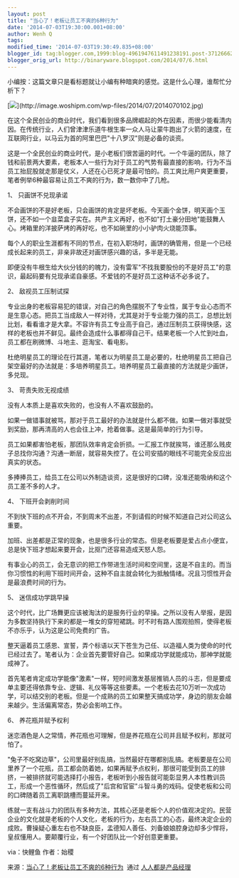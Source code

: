 ```yaml
---
layout: post
title: "当心了！老板让员工不爽的6种行为"
date: '2014-07-03T19:30:00.001+08:00'
author: Wenh Q
tags:
modified_time: '2014-07-03T19:30:49.835+08:00'
blogger_id: tag:blogger.com,1999:blog-4961947611491238191.post-371266627041216898
blogger_orig_url: http://binaryware.blogspot.com/2014/07/6.html
---
```


小编按：这篇文章只是看标题就让小编有种暗爽的感觉。这是什么心理，谁帮忙分析下？



[![](https://images-blogger-opensocial.googleusercontent.com/gadgets/proxy?url=http%3A%2F%2Fimage.woshipm.com%2Fwp-files%2F2014%2F07%2F2014070102.jpg&container=blogger&gadget=a&rewriteMime=image%2F*)](http://image.woshipm.com/wp-files/2014/07/2014070102.jpg)



在这个全民创业的商业时代，我们看到很多品牌崛起的外在因素，而很少能看清内因。在传统行业，人们曾津津乐道牛根生率一众人马让蒙牛跑出了火箭的速度，在互联网行业，以马云为首的阿里巴巴"十八罗汉"则是必备的谈资。



这是一个全民创业的商业时代，是小老板们很苦逼的时代。一个牛逼的团队，除了钱和前景两大要素，老板本人一些行为对于员工的气势有最直接的影响，行为不当员工抬屁股就走那是仗义，人还在心已死才是最可怕的。员工爽比用户爽更重要，笔者例举6种最容易让员工不爽的行为，数一数你中了几枪。

1、 只画饼不兑现承诺



不会画饼的不是好老板，只会画饼的肯定是坏老板。今天画个金饼，明天画个玉饼，还不如一个韭菜盒子实在。共产主义再好，也不如"打土豪分田地"能鼓舞人心。烤箱里的洋披萨烤的再好吃，也不如碗里的小小驴肉火烧能顶事。



每个人的职业生涯都有不同的节点，在初入职场时，画饼的确管用，但是一个已经成长起来的员工，非亲非故还对画饼感兴趣的话，多半是无能。



即便没有牛根生给大伙分钱的的魄力，没有雷军"不找我要股份的不是好员工"的意识，最起码要有兑现承诺自豪感。不爱钱的不是好员工这种话不必多说了。

2、 敌视员工压制试探



专业出身的老板容易犯的错误，对自己的角色摆脱不了专业性，属于专业心态而不是生意心态。把员工当成敌人一样对待，尤其是对于专业能力强的员工，总想比划比划，看看谁才是大拿。不容许有员工专业高于自己，通过压制员工获得快感，这样的老板也并不鲜见。最终会造成什么事都得自己干。结果老板一个人忙到吐血，员工都在刷微博、斗地主、逛淘宝、看电影。



杜绝明星员工的理论在行其道，笔者以为明星员工是必要的，杜绝明星员工把自己架空最好的办法就是：多培养明星员工。培养明星员工最直接的方法就是少画饼，多兑现。

3、 苛责失败无视成绩



没有人本质上是喜欢失败的，也没有人不喜欢鼓励的。



如果一做错事就被骂，那对于员工最好的办法就是什么都不做。如果一做对事就受到奖励，那再清高的人也会往上冲，抢着做事。这是最简单的行为引导。



员工如果都害怕老板，那团队效率肯定会折损。一汇报工作就挨骂，谁还那么贱皮子总找你沟通？沟通一断层，就容易失控了。在公司安插的眼线不可能完全反应出真实的状态。



多捧捧员工，给员工在公司以外制造谈资，这是很好的口碑，没准还能吸纳和这个员工差不多的人才。

4、 下班开会剥削时间



不到快下班的点不开会，不到周末不出差，不到请假的时候不知道自己对公司这么重要。



加班、出差都是正常的现象，也是很多行业的常态。但是老板要是爱占点小便宜，总是快下班才想起来要开会，比抠门还容易造成天怒人怨。



有事业心的员工，会无意识的把工作带进生活时间和空间里，这是不自主的。而当你习惯性的利用下班时间开会，这种不自主就会转化为抵触情绪。况且习惯性开会是最浪费时间的行为。

5、 迷信成功学跳早操



这个时代，比广场舞更应该被淘汰的是服务行业的早操。之所以没有人举报，是因为多数坚持执行下来的都是一堆女的穿短裙跳。时不时有路人围观拍照，使得老板不亦乐乎，认为这是公司免费的广告。



整天逼着员工感恩、宣誓，弄个标语以天下苍生为己任、以造福人类为使命的时代已经过去了。笔者认为：企业首先要管好自己。如果成功学就能成功，那神学就能成神了。



首先笔者肯定成功学能像"激素"一样，短时间激发基层推销人员的斗志，但是要成单主要还得依靠专业、逻辑、礼仪等等这些要素。一个老板去花10万听一次成功学，可以结交别的老板。但是一个成熟的员工如果整天搞成功学，身边的朋友会越来越少。生活偏离常态，势必会影响工作。

6、 养花瓶并赋予权利



迷恋酒色是人之常情，养花瓶也可理解，但是养花瓶在公司并且赋予权利，那就可怕了。



"兔子不吃窝边草"，公司里最好别乱搞，当然最好在哪都别乱搞。老板要是在公司里养了一个花瓶，员工都会防着她，如果再赋予点权利，那很可能受到员工的排挤，一被排挤就可能选择打小报告，老板听到小报告就可能彰显男人本性教训员工，形成一个恶性循环，然后成了"后宫和官宦"斗智斗勇的戏码。促使老板和公司的口碑随着员工离职跳槽而蔓延开来。



练就一支有战斗力的团队有多种方法，其核心还是老板个人的价值观决定的。民营企业的文化就是老板的个人文化，老板的行为，左右员工的心态，最终决定企业的成败。曹操疑心重左右也不缺良臣，孟德知人善任、刘备娘娘腔身边却多少悍将，皇叔懂用人。要颠覆行业，有一个好团队比一个好创意更重要。







via：快鲤鱼 作者：始稷


来源：[当心了！老板让员工不爽的6种行为](http://www.woshipm.com/zhichang/92010.html)  通过 [人人都是产品经理](http://www.woshipm.com/)
